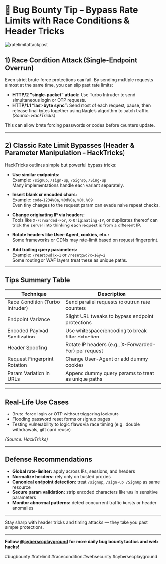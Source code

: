 # 🚀 Bug Bounty Tip – Bypass Rate Limits with Race Conditions & Header Tricks
![ratelimitattackpost](https://github.com/user-attachments/assets/e22967d4-2a11-435d-833f-37257b1e7594)

## 1) Race Condition Attack (Single-Endpoint Overrun)
Even strict brute-force protections can fail. By sending multiple requests almost at the same time, you can slip past rate limits:

- **HTTP/2 "single-packet" attack:** Use Turbo Intruder to send simultaneous login or OTP requests.
- **HTTP/1.1 “last-byte sync”:** Send most of each request, pause, then release final bytes together using Nagle’s algorithm to batch traffic.  
*(Source: HackTricks)*

This can allow brute forcing passwords or codes before counters update.

---

## 2) Classic Rate Limit Bypasses (Header & Parameter Manipulation – HackTricks)
HackTricks outlines simple but powerful bypass tricks:

- **Use similar endpoints:**  
  Example: `/signup`, `/sign-up`, `/SignUp`, `/Sing-up`  
  Many implementations handle each variant separately.

- **Insert blank or encoded chars:**  
  Example: `code=1234%0a`, `%0d%0a`, `%00`, `%09`  
  Even tiny changes to the request param can evade naive repeat checks.

- **Change originating IP via headers:**  
  Tools like `X-Forwarded-For`, `X-Originating-IP`, or duplicates thereof can trick the server into thinking each request is from a different IP.

- **Rotate headers like User-Agent, cookies, etc.:**  
  Some frameworks or CDNs may rate-limit based on request fingerprint.

- **Add trailing query parameters:**  
  Example: `/resetpwd?x=1` or `/resetpwd?x=1&y=2`  
  Some routing or WAF layers treat these as unique paths.

---

## Tips Summary Table

| Technique                       | Description |
|--------------------------------|-------------|
| Race Condition (Turbo Intruder) | Send parallel requests to outrun rate counters |
| Endpoint Variance               | Slight URL tweaks to bypass endpoint protections |
| Encoded Payload Sanitization    | Use whitespace/encoding to break filter detection |
| Header Spoofing                 | Rotate IP headers (e.g., X-Forwarded-For) per request |
| Request Fingerprint Rotation    | Change User-Agent or add dummy cookies |
| Param Variation in URLs         | Append dummy query params to treat as unique paths |

---

## Real-Life Use Cases
- Brute-force login or OTP without triggering lockouts
- Flooding password reset forms or signup pages
- Testing vulnerability to logic flaws via race timing (e.g., double withdrawals, gift card reuse)

*(Source: HackTricks)*

---

## Defense Recommendations
- **Global rate-limiter:** apply across IPs, sessions, and headers  
- **Normalize headers:** rely only on trusted proxies  
- **Canonical endpoint detection:** treat `/signup`, `/sign-up`, `/SignUp` as same resource  
- **Secure param validation:** strip encoded characters like `%0a` in sensitive parameters  
- **Monitor abnormal patterns:** detect concurrent traffic bursts or header anomalies  

---

Stay sharp with header tricks and timing attacks — they take you past simple protections.

---
**Follow [@cybersecplayground](https://t.me/cybersecplayground) for more daily bug bounty tactics and web hacks!**  

#bugbounty #ratelimit #racecondition #websecurity #cybersecplayground
